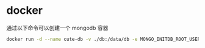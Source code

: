 # docker

通过以下命令可以创建一个 mongodb 容器

```sh
docker run -d --name cute-db -v ./db:/data/db -e MONGO_INITDB_ROOT_USERNAME=root -e MONGO_INITDB_ROOT_PASSWORD=toor -p 27017:27017 9576663f05bb
```
